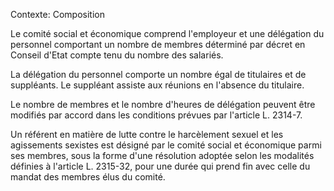 Contexte: Composition

Le comité social et économique comprend l'employeur et une délégation du personnel comportant un nombre de membres déterminé par décret en Conseil d'Etat compte tenu du nombre des salariés.

La délégation du personnel comporte un nombre égal de titulaires et de suppléants. Le suppléant assiste aux réunions en l'absence du titulaire.

Le nombre de membres et le nombre d'heures de délégation peuvent être modifiés par accord dans les conditions prévues par l'article L. 2314-7.

Un référent en matière de lutte contre le harcèlement sexuel et les agissements sexistes est désigné par le comité social et économique parmi ses membres, sous la forme d'une résolution adoptée selon les modalités définies à l'article L. 2315-32, pour une durée qui prend fin avec celle du mandat des membres élus du comité.